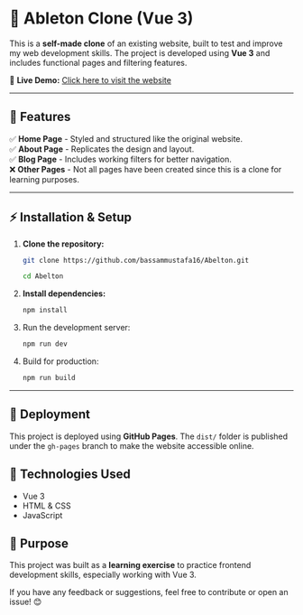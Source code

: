 # 🎵 Ableton Clone (Vue 3)  

This is a **self-made clone** of an existing website, built to test and improve my web development skills. The project is developed using **Vue 3** and includes functional pages and filtering features.  

🔗 **Live Demo:** [Click here to visit the website](https://bassammustafa16.github.io/Abelton/)  

---

## 📌 Features  
✅ **Home Page** - Styled and structured like the original website.  
✅ **About Page** - Replicates the design and layout.  
✅ **Blog Page** - Includes working filters for better navigation.  
❌ **Other Pages** - Not all pages have been created since this is a clone for learning purposes.  

---

## ⚡ Installation & Setup  

1. **Clone the repository:**  
   ```sh
   git clone https://github.com/bassammustafa16/Abelton.git
   ```
   ```sh
   cd Abelton
   ```

2. **Install dependencies:**
   ```sh
   npm install
   ```
3. Run the development server:
   ```sh
   npm run dev
   ```
4. Build for production:
   ```sh
   npm run build
   ```
   
 ---

   
## 🚀 Deployment  
This project is deployed using **GitHub Pages**. The `dist/` folder is published under the `gh-pages` branch to make the website accessible online.  

## 📌 Technologies Used  
- Vue 3  
- HTML & CSS  
- JavaScript  

## 🎯 Purpose  
This project was built as a **learning exercise** to practice frontend development skills, especially working with Vue 3.  

If you have any feedback or suggestions, feel free to contribute or open an issue! 😊  
